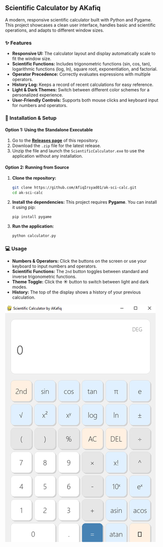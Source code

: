## Scientific Calculator by AKafiq

A modern, responsive scientific calculator built with Python and Pygame. This project showcases a clean user interface, handles basic and scientific operations, and adapts to different window sizes.

### ✨ **Features**

  * **Responsive UI:** The calculator layout and display automatically scale to fit the window size.
  * **Scientific Functions:** Includes trigonometric functions (sin, cos, tan), logarithmic functions (log, ln), square root, exponentiation, and factorial.
  * **Operator Precedence:** Correctly evaluates expressions with multiple operators.
  * **History Log:** Keeps a record of recent calculations for easy reference.
  * **Light & Dark Themes:** Switch between different color schemes for a personalized experience.
  * **User-Friendly Controls:** Supports both mouse clicks and keyboard input for numbers and operators.

### 🚀 **Installation & Setup**

#### Option 1: Using the Standalone Executable

1.  Go to the **[Releases page](https://github.com/AfiqIrsyad01/ak-sci-calc/releases)** of this repository.
2.  Download the `.zip` file for the latest release.
3.  Unzip the file and launch the `ScientificCalculator.exe` to use the application without any installation.

#### Option 2: Running from Source

1.  **Clone the repository:**
    ```bash
    git clone https://github.com/AfiqIrsyad01/ak-sci-calc.git
    cd ak-sci-calc
    ```
2.  **Install the dependencies:**
    This project requires **Pygame**. You can install it using pip:
    ```bash
    pip install pygame
    ```
3.  **Run the application:**
    ```bash
    python calculator.py
    ```

### 💻 **Usage**

  * **Numbers & Operators:** Click the buttons on the screen or use your keyboard to input numbers and operators.
  * **Scientific Functions:** The `2nd` button toggles between standard and inverse trigonometric functions.
  * **Theme Toggle:** Click the ☀️ button to switch between light and dark modes.
  * **History:** The top of the display shows a history of your previous calculation.

![Screenshot](calculator.jpg)
